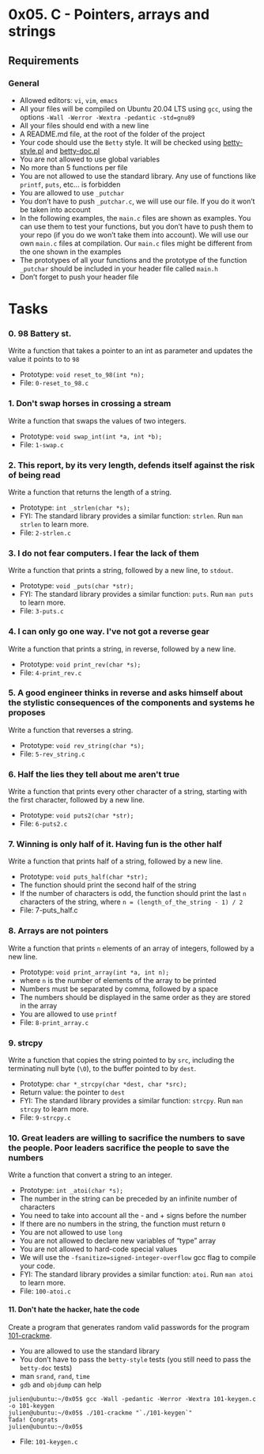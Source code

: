 # 0x05. C - Pointers, arrays and strings

## Requirements
### General
- Allowed editors: `vi`, `vim`, `emacs`
- All your files will be compiled on Ubuntu 20.04 LTS using `gcc`, using the options `-Wall -Werror -Wextra -pedantic -std=gnu89`
- All your files should end with a new line
- A README.md file, at the root of the folder of the project
- Your code should use the `Betty` style. It will be checked using [betty-style.pl](https://github.com/holbertonschool/Betty/blob/master/betty-style.pl) and [betty-doc.pl](https://github.com/holbertonschool/Betty/blob/master/betty-doc.pl)
- You are not allowed to use global variables
- No more than 5 functions per file
- You are not allowed to use the standard library. Any use of functions like `printf`, `puts`, etc… is forbidden
- You are allowed to use `_putchar`
- You don’t have to push `_putchar.c`, we will use our file. If you do it won’t be taken into account
- In the following examples, the `main.c` files are shown as examples. You can use them to test your functions, but you don’t have to push them to your repo (if you do we won’t take them into account). We will use our own `main.c` files at compilation. Our `main.c` files might be different from the one shown in the examples
- The prototypes of all your functions and the prototype of the function `_putchar` should be included in your header file called `main.h`
- Don’t forget to push your header file

# Tasks
### 0. 98 Battery st.
Write a function that takes a pointer to an int as parameter and updates the value it points to to `98`
- Prototype: `void reset_to_98(int *n);`
- File: `0-reset_to_98.c`


### 1. Don't swap horses in crossing a stream
Write a function that swaps the values of two integers.
- Prototype: `void swap_int(int *a, int *b);`
- File: `1-swap.c`


### 2. This report, by its very length, defends itself against the risk of being read
Write a function that returns the length of a string.
- Prototype: `int _strlen(char *s);`
- FYI: The standard library provides a similar function: `strlen`. Run `man strlen` to learn more.
- File: `2-strlen.c`


### 3. I do not fear computers. I fear the lack of them
Write a function that prints a string, followed by a new line, to `stdout`.
- Prototype: `void _puts(char *str);`
- FYI: The standard library provides a similar function: `puts`. Run `man puts` to learn more.
- File: `3-puts.c`


### 4. I can only go one way. I've not got a reverse gear
Write a function that prints a string, in reverse, followed by a new line.
- Prototype: `void print_rev(char *s);`
- File: `4-print_rev.c`


### 5. A good engineer thinks in reverse and asks himself about the stylistic consequences of the components and systems he proposes
Write a function that reverses a string.
- Prototype: `void rev_string(char *s);`
- File: `5-rev_string.c`


### 6. Half the lies they tell about me aren't true
Write a function that prints every other character of a string, starting with the first character, followed by a new line.
- Prototype: `void puts2(char *str);`
- File: `6-puts2.c`


### 7. Winning is only half of it. Having fun is the other half
Write a function that prints half of a string, followed by a new line.
- Prototype: `void puts_half(char *str);`
- The function should print the second half of the string
- If the number of characters is odd, the function should print the last `n` characters of the string, where `n = (length_of_the_string - 1) / 2`
- File: 7-puts_half.c


### 8. Arrays are not pointers
Write a function that prints `n` elements of an array of integers, followed by a new line.
- Prototype: `void print_array(int *a, int n);`
- where `n` is the number of elements of the array to be printed
- Numbers must be separated by comma, followed by a space
- The numbers should be displayed in the same order as they are stored in the array
- You are allowed to use `printf`
- File: `8-print_array.c`


### 9. strcpy
Write a function that copies the string pointed to by `src`, including the terminating null byte (`\0`), to the buffer pointed to by `dest`.
- Prototype: `char *_strcpy(char *dest, char *src);`
- Return value: the pointer to `dest`
- FYI: The standard library provides a similar function: `strcpy`. Run `man strcpy` to learn more.
- File: `9-strcpy.c`


### 10. Great leaders are willing to sacrifice the numbers to save the people. Poor leaders sacrifice the people to save the numbers
Write a function that convert a string to an integer.
- Prototype: `int _atoi(char *s);`
- The number in the string can be preceded by an infinite number of characters
- You need to take into account all the - and + signs before the number
- If there are no numbers in the string, the function must return `0`
- You are not allowed to use `long`
- You are not allowed to declare new variables of “type” array
- You are not allowed to hard-code special values
- We will use the `-fsanitize=signed-integer-overflow` gcc flag to compile your code.
- FYI: The standard library provides a similar function: `atoi`. Run `man atoi` to learn more.
- File: `100-atoi.c`


#### 11. Don't hate the hacker, hate the code
Create a program that generates random valid passwords for the program [101-crackme](https://github.com/holbertonschool/0x04.c).
- You are allowed to use the standard library
- You don’t have to pass the `betty-style` tests (you still need to pass the `betty-doc` tests)
- man `srand`, `rand`, `time`
- `gdb` and `objdump` can help
```
julien@ubuntu:~/0x05$ gcc -Wall -pedantic -Werror -Wextra 101-keygen.c -o 101-keygen
julien@ubuntu:~/0x05$ ./101-crackme "`./101-keygen`"
Tada! Congrats
julien@ubuntu:~/0x05$
```
- File: `101-keygen.c`
